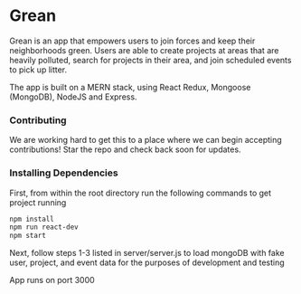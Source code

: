 # Grean

Grean is an app that empowers users to join forces and keep their neighborhoods green. Users are able to create projects at areas that are heavily polluted, search for projects in their area, and join scheduled events to pick up litter.

The app is built on a MERN stack, using React Redux, Mongoose (MongoDB), NodeJS and Express. 

### Contributing

We are working hard to get this to a place where we can begin accepting contributions! Star the repo and check back soon for updates.

### Installing Dependencies

First, from within the root directory run the following commands to get project running

```sh
npm install
npm run react-dev
npm start
```
Next, follow steps 1-3 listed in server/server.js to load mongoDB with fake user, project, and event data for the purposes of development and testing


App runs on port 3000
